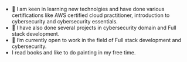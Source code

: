- 👋 I am keen in learning new technolgies and have done various certifications like AWS certified cloud practitioner, introduction to cybersecurity and cybersecurity essentials.
- 👀 I have also done several projects in cybersecurity domain and Full stack development.
- 🌱 I’m currently open to work in the field of Full stack development and cybersecurity.
- I read books and like to do painting in my free time.


<!---
priya7sisodia/priya7sisodia is a ✨ special ✨ repository because its `README.md` (this file) appears on your GitHub profile.
You can click the Preview link to take a look at your changes.
--->
